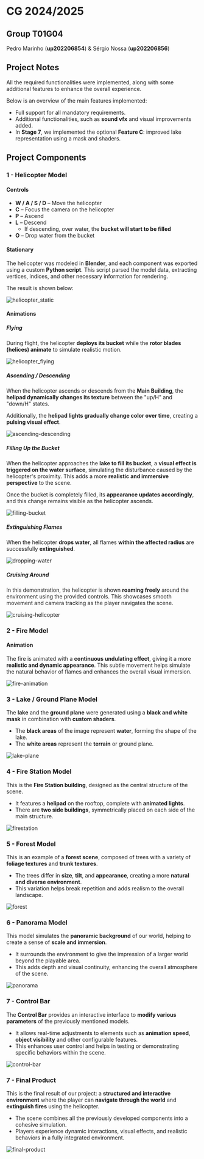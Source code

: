 # CG 2024/2025

## Group T01G04

Pedro Marinho (**up202206854**) & Sérgio Nossa (**up202206856**)

## Project Notes

All the required functionalities were implemented, along with some additional features to enhance the overall experience.

Below is an overview of the main features implemented:

- Full support for all mandatory requirements.
- Additional functionalities, such as **sound vfx** and visual improvements added.
- In **Stage 7**, we implemented the optional **Feature C**: improved lake representation using a mask and shaders.

## Project Components

### 1 - Helicopter Model

#### Controls

- **W / A / S / D** – Move the helicopter
- **C** – Focus the camera on the helicopter
- **P** – Ascend
- **L** – Descend  
  - If descending, over water, the **bucket will start to be filled**
- **O** – Drop water from the bucket

#### Stationary

The helicopter was modeled in **Blender**, and each component was exported using a custom **Python script**. This script parsed the model data, extracting vertices, indices, and other necessary information for rendering.

The result is shown below:

![helicopter_static](assets/gifs/helicopter_static.gif)

#### Animations

##### Flying

During flight, the helicopter **deploys its bucket** while the **rotor blades (helices) animate** to simulate realistic motion.

![helicopter_flying](assets/gifs/helicopter_flying.gif)

##### Ascending / Descending

When the helicopter ascends or descends from the **Main Building**, the **helipad dynamically changes its texture** between the "up/H" and "down/H" states.

Additionally, the **helipad lights gradually change color over time**, creating a **pulsing visual effect**.

![ascending-descending](assets/gifs/ascending-descending.gif)

##### Filling Up the Bucket

When the helicopter approaches the **lake to fill its bucket**, a **visual effect is triggered on the water surface**, simulating the disturbance caused by the helicopter's proximity. This adds a more **realistic and immersive perspective** to the scene.

Once the bucket is completely filled, its **appearance updates accordingly**, and this change remains visible as the helicopter ascends.

![filling-bucket](assets/gifs/filling-bucket.gif)

##### Extinguishing Flames

When the helicopter **drops water**, all flames **within the affected radius** are successfully **extinguished**. 

![dropping-water](assets/gifs/dropping-water.gif)

##### Cruising Around

In this demonstration, the helicopter is shown **roaming freely** around the environment using the provided controls. This showcases smooth movement and camera tracking as the player navigates the scene.

![cruising-helicopter](assets/gifs/cruising-helicopter.gif)


### 2 - Fire Model

#### Animation

The fire is animated with a **continuous undulating effect**, giving it a more **realistic and dynamic appearance**. This subtle movement helps simulate the natural behavior of flames and enhances the overall visual immersion.

![fire-animation](assets/gifs/fire-animation.gif)


### 3 - Lake / Ground Plane Model

The **lake** and the **ground plane** were generated using a **black and white mask** in combination with **custom shaders**. 

- The **black areas** of the image represent **water**, forming the shape of the lake.
- The **white areas** represent the **terrain** or ground plane.

![lake-plane](assets/gifs/lake-plane.gif)

### 4 - Fire Station Model

This is the **Fire Station building**, designed as the central structure of the scene.

- It features a **helipad** on the rooftop, complete with **animated lights**.
- There are **two side buildings**, symmetrically placed on each side of the main structure.

![firestation](assets/images/firestation.png)

### 5 - Forest Model

This is an example of a **forest scene**, composed of trees with a variety of **foliage textures** and **trunk textures**.

- The trees differ in **size**, **tilt**, and **appearance**, creating a more **natural and diverse environment**.
- This variation helps break repetition and adds realism to the overall landscape.
 
![forest](assets/images/forest.png)

### 6 - Panorama Model

This model simulates the **panoramic background** of our world, helping to create a sense of **scale and immersion**.

- It surrounds the environment to give the impression of a larger world beyond the playable area.
- This adds depth and visual continuity, enhancing the overall atmosphere of the scene.

![panorama](assets/images/panorama.png)

### 7 - Control Bar

The **Control Bar** provides an interactive interface to **modify various parameters** of the previously mentioned models.

- It allows real-time adjustments to elements such as **animation speed**, **object visibility** and other configurable features.
- This enhances user control and helps in testing or demonstrating specific behaviors within the scene.

![control-bar](assets/images/control-bar.png)

### 7 - Final Product

This is the final result of our project: a **structured and interactive environment** where the player can **navigate through the world** and **extinguish fires** using the helicopter.

- The scene combines all the previously developed components into a cohesive simulation.
- Players experience dynamic interactions, visual effects, and realistic behaviors in a fully integrated environment.

![final-product](assets/images/final-product.png)
